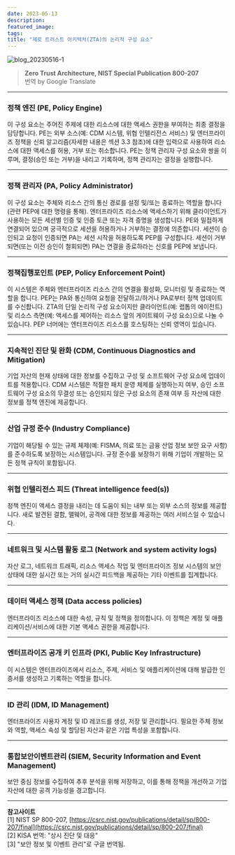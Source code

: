 ```yaml
---
date: 2023-05-13
description: 
featured_image: 
tags: 
title: "제로 트러스트 아키텍처(ZTA)의 논리적 구성 요소"
---
```


![blog_20230516-1](https://github.com/user-attachments/assets/8e9b9633-782f-47c0-a981-6d64b2646455)

> **Zero Trust Architecture, NIST Special Publication 800-207**  
> 번역 by Google Translate

---

### 정책 엔진 (PE, Policy Engine)
이 구성 요소는 주어진 주제에 대한 리소스에 대한 액세스 권한을 부여하는 최종 결정을 담당합니다. PE는 외부 소스(예: CDM 시스템, 위협 인텔리전스 서비스) 및 엔터프라이즈 정책을 신뢰 알고리즘(자세한 내용은 섹션 3.3 참조)에 대한 입력으로 사용하여 리소스에 대한 액세스를 허용, 거부 또는 취소합니다. PE는 정책 관리자 구성 요소와 쌍을 이루며, 결정(승인 또는 거부)을 내리고 기록하며, 정책 관리자는 결정을 실행합니다.

---

### 정책 관리자 (PA, Policy Administrator)
이 구성 요소는 주체와 리소스 간의 통신 경로를 설정 및/또는 종료하는 역할을 합니다(관련 PEP에 대한 명령을 통해). 엔터프라이즈 리소스에 액세스하기 위해 클라이언트가 사용하는 모든 세션별 인증 및 인증 토큰 또는 자격 증명을 생성합니다. PE와 밀접하게 연결되어 있으며 궁극적으로 세션을 허용하거나 거부하는 결정에 의존합니다. 세션이 승인되고 요청이 인증되면 PA는 세션 시작을 허용하도록 PEP를 구성합니다. 세션이 거부되면(또는 이전 승인이 철회되면) PA는 연결을 종료하라는 신호를 PEP에 보냅니다.

---

### 정책집행포인트 (PEP, Policy Enforcement Point)
이 시스템은 주체와 엔터프라이즈 리소스 간의 연결을 활성화, 모니터링 및 종료하는 역할을 합니다. PEP는 PA와 통신하여 요청을 전달하고/하거나 PA로부터 정책 업데이트를 수신합니다. ZTA의 단일 논리적 구성 요소이지만 클라이언트(예: 랩톱의 에이전트) 및 리소스 측면(예: 액세스를 제어하는 리소스 앞의 게이트웨이 구성 요소)으로 나눌 수 있습니다. PEP 너머에는 엔터프라이즈 리소스를 호스팅하는 신뢰 영역이 있습니다.

---

### 지속적인 진단 및 완화 (CDM, Continuous Diagnostics and Mitigation)
기업 자산의 현재 상태에 대한 정보를 수집하고 구성 및 소프트웨어 구성 요소에 업데이트를 적용합니다. CDM 시스템은 적절한 패치 운영 체제를 실행하는지 여부, 승인 소프트웨어 구성 요소의 무결성 또는 승인되지 않은 구성 요소의 존재 여부 등 자산에 대한 정보를 정책 엔진에 제공합니다.

---

### 산업 규정 준수 (Industry Compliance)
기업이 해당될 수 있는 규제 체제(예: FISMA, 의료 또는 금융 산업 정보 보안 요구 사항)를 준수하도록 보장하는 시스템입니다. 규정 준수를 보장하기 위해 기업이 개발하는 모든 정책 규칙이 포함됩니다.

---

### 위협 인텔리전스 피드 (Threat intelligence feed(s))
정책 엔진이 액세스 결정을 내리는 데 도움이 되는 내부 또는 외부 소스의 정보를 제공합니다. 새로 발견된 결함, 맬웨어, 공격에 대한 정보를 제공하는 여러 서비스일 수 있습니다.

---

### 네트워크 및 시스템 활동 로그 (Network and system activity logs)
자산 로그, 네트워크 트래픽, 리소스 액세스 작업 및 엔터프라이즈 정보 시스템의 보안 상태에 대한 실시간 또는 거의 실시간 피드백을 제공하는 기타 이벤트를 집계합니다.

---

### 데이터 액세스 정책 (Data access policies)
엔터프라이즈 리소스에 대한 속성, 규칙 및 정책을 정의합니다. 이 정책은 계정 및 애플리케이션/서비스에 대한 기본 액세스 권한을 제공합니다.

---

### 엔터프라이즈 공개 키 인프라 (PKI, Public Key Infrastructure)
이 시스템은 엔터프라이즈에서 리소스, 주제, 서비스 및 애플리케이션에 대해 발급한 인증서를 생성하고 기록하는 역할을 합니다.

---

### ID 관리 (IDM, ID Management)
엔터프라이즈 사용자 계정 및 ID 레코드를 생성, 저장 및 관리합니다. 필요한 주체 정보와 역할, 액세스 속성 및 할당된 자산과 같은 기업 특성을 포함합니다.

---

### 통합보안이벤트관리 (SIEM, Security Information and Event Management)
보안 중심 정보를 수집하여 추후 분석을 위해 저장하고, 이를 통해 정책을 개선하고 기업 자산에 대한 공격 가능성을 경고합니다.

---

**참고사이트**  
[1] NIST SP 800-207, [https://csrc.nist.gov/publications/detail/sp/800-207/final](https://csrc.nist.gov/publications/detail/sp/800-207/final)  
[2] KISA 번역: "상시 진단 및 대응"  
[3] "보안 정보 및 이벤트 관리"로 구글 번역됨.

